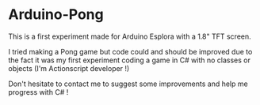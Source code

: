 Arduino-Pong
============

This is a first experiment made for Arduino Esplora with a 1.8" TFT screen.

I tried making a Pong game but code could and should be improved due to the fact it was my first experiment coding a game in C# with no classes or objects (I'm Actionscript developer !)

Don't hesitate to contact me to suggest some improvements and help me progress with C# !
